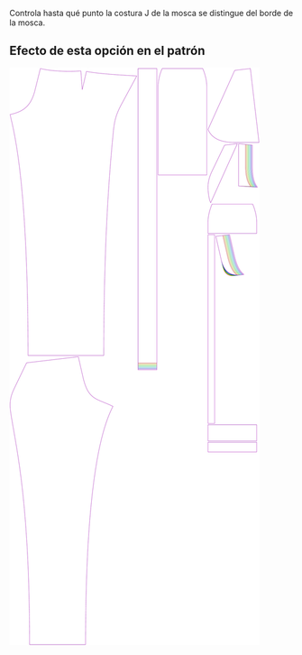 
Controla hasta qué punto la costura J de la mosca se distingue del borde de la mosca.


## Efecto de esta opción en el patrón
![Esta imagen muestra el efecto de esta opción superponiendo varias variantes que tienen un valor diferente para esta opción](charlie_flywidth_sample.svg "Efecto de esta opción en el patrón")